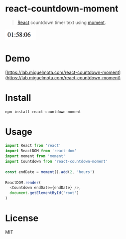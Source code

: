 # react-countdown-moment

> [React](https://facebook.github.io/react/) countdown timer text using [moment](https://github.com/moment/moment/).

<img src="./screenshot.gif" width="100">

# Demo

[https://lab.miguelmota.com/react-countdown-moment](https://lab.miguelmota.com/react-countdown-moment)

# Install

```bash
npm install react-countdown-moment
```

# Usage

```javascript
import React from 'react'
import ReactDOM from 'react-dom'
import moment from 'moment'
import Countdown from 'react-countdown-moment'

const endDate = moment().add(2, 'hours')

ReactDOM.render(
  <Countdown endDate={endDate} />,
  document.getElementById('root')
)
```

# License

MIT
